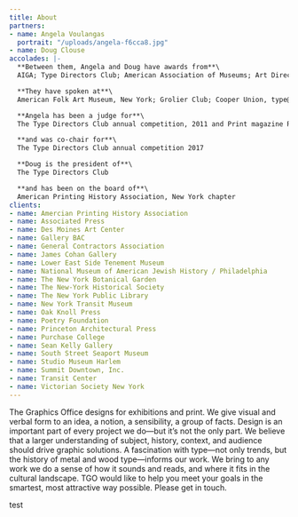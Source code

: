 ```yaml
---
title: About
partners:
- name: Angela Voulangas
  portrait: "/uploads/angela-f6cca8.jpg"
- name: Doug Clouse
accolades: |-
  **Between them, Angela and Doug have awards from**\
  AIGA; Type Directors Club; American Association of Museums; Art Directors Club; Victorian Society New York

  **They have spoken at**\
  American Folk Art Museum, New York; Grolier Club; Cooper Union, type@cooper, Virginia Commonwealth University

  **Angela has been a judge for**\
  The Type Directors Club annual competition, 2011 and Print magazine Regional Design Annuals,  2005–2007

  **and was co-chair for**\
  The Type Directors Club annual competition 2017

  **Doug is the president of**\
  The Type Directors Club

  **and has been on the board of**\
  American Printing History Association, New York chapter
clients:
- name: Amercian Printing History Association
- name: Associated Press
- name: Des Moines Art Center
- name: Gallery BAC
- name: General Contractors Association
- name: James Cohan Gallery
- name: Lower East Side Tenement Museum
- name: National Museum of American Jewish History / Philadelphia
- name: The New York Botanical Garden
- name: The New-York Historical Society
- name: The New York Public Library
- name: New York Transit Museum
- name: Oak Knoll Press
- name: Poetry Foundation
- name: Princeton Architectural Press
- name: Purchase College
- name: Sean Kelly Gallery
- name: South Street Seaport Museum
- name: Studio Museum Harlem
- name: Summit Downtown, Inc.
- name: Transit Center
- name: Victorian Society New York
---
```


The Graphics Office designs for exhibitions and print. We give visual and verbal form to an idea, a notion, a sensibility, a group of facts. Design is an important part of every project we do—but it’s not the only part. We believe that a larger understanding of subject, history, context, and audience should drive graphic solutions. A fascination with type—not only trends, but the history of metal and wood type—informs our work. We bring to any work we do a sense of how it sounds and reads, and where it fits in the cultural landscape. TGO would like to help you meet your goals in the smartest, most attractive way possible. Please get in touch.

test